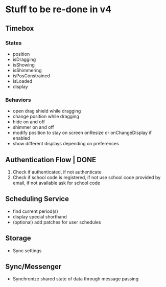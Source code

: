 # Stuff to be re-done in v4

## Timebox

### States
 * position
 * isDragging
 * isShowing
 * isShimmering
 * isPosConstrained
 * isLoaded
 * display

### Behaviors
 * open drag shield while dragging
 * change position while dragging
 * hide on and off
 * shimmer on and off
 * modify position to stay on screen onResize or onChangeDisplay if enabled
 * show different displays depending on preferences


## Authentication Flow | DONE
 1. Check if authenticated, if not authenticate
 2. Check if school code is registered, 
    if not use school code provided by email, 
    if not available ask for school code

## Scheduling Service 
 * find current period(s)
 * display special shorthand
 * (optional) add patches for user schedules

## Storage
 * Sync settings

## Sync/Messenger
 * Synchronize shared state of data through message passing